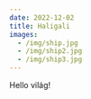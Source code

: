 ```yaml
---
date: 2022-12-02
title: Haligali
images:
  - /img/ship.jpg
  - /img/ship2.jpg
  - /img/ship3.jpg
---
```


Hello világ!
